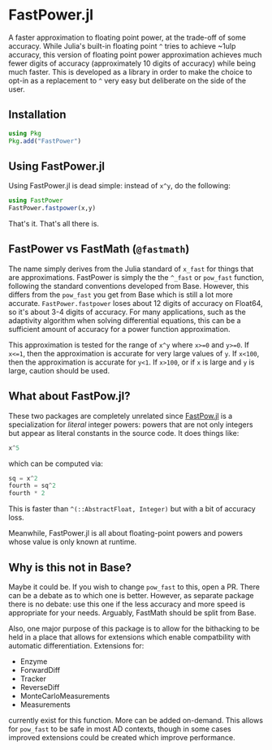 # FastPower.jl

A faster approximation to floating point power, at the trade-off of some accuracy. While Julia's
built-in floating point `^` tries to achieve ~1ulp accuracy, this version of floating point power
approximation achieves much fewer digits of accuracy (approximately 10 digits of accuracy) while
being much faster. This is developed as a library in order to make the choice to opt-in as a
replacement to `^` very easy but deliberate on the side of the user.

## Installation

```julia
using Pkg
Pkg.add("FastPower")
```

## Using FastPower.jl

Using FastPower.jl is dead simple: instead of `x^y`, do the following:

```julia
using FastPower
FastPower.fastpower(x,y)
```

That's it. That's all there is. 

## FastPower vs FastMath (`@fastmath`)

The name simply derives from the Julia standard of `x_fast` for things that are approximations.
FastPower is simply the the `^_fast` or `pow_fast` function, following the standard conventions
developed from Base. However, this differs from the `pow_fast` you get from Base which is still
a lot more accurate. `FastPower.fastpower` loses about 12 digits of accuracy on Float64, so it's
about 3-4 digits of accuracy. For many applications, such as the adaptivity algorithm when 
solving differential equations, this can be a sufficient amount of accuracy for a power 
function approximation.

This approximation is tested for the range of `x^y` where `x>=0` and `y>=0`. If `x<=1`, then
the approximation is accurate for very large values of `y`. If `x<100`, then the approximation
is accurate for `y<1`. If `x>100`, or if `x` is large and `y` is large, caution should be used. 

## What about FastPow.jl?

These two packages are completely unrelated since [FastPow.jl](https://github.com/JuliaMath/FastPow.jl) is a specialization for *literal* integer powers: powers that are not only
integers but appear as literal constants in the source code.
It does things like:

```julia
x^5
```

which can be computed via:

```julia
sq = x^2
fourth = sq^2
fourth * 2
```

This is faster than `^(::AbstractFloat, Integer)` but with a bit of accuracy loss.

Meanwhile, FastPower.jl is all about floating-point powers and powers whose value is only known at runtime. 

## Why is this not in Base?

Maybe it could be. If you wish to change `pow_fast` to this, open a PR. There can be a debate
as to which one is better. However, as separate package there is no debate: use this one if
the less accuracy and more speed is appropriate for your needs. Arguably, FastMath should be
split from Base.

Also, one major purpose of this package is to allow for the bithacking to be held in a place 
that allows for extensions which enable compatbility with automatic differentiation. Extensions
for:

* Enzyme
* ForwardDiff
* Tracker
* ReverseDiff
* MonteCarloMeasurements
* Measurements

currently exist for this function. More can be added on-demand. This allows for `pow_fast` to be
safe in most AD contexts, though in some cases improved extensions could be created which
improve performance.
